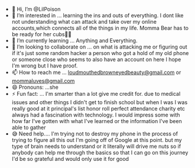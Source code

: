 - 👋 Hi, I’m @LilPoison
- 👀 I’m interested in ... learning the ins and outs of everything. I dont like not understanding what can attack and take over my online accounts,which connects all of the things in my life. Momma Bear has to be ready for her cubs💪👊
- 🌱 I’m currently learning ... Anything and Everything. 
- 💞️ I’m looking to collaborate on ... on what is attacking me or figuring out if it's just some random hacker a person who got a hold of my old phone or someone close who seems to also have an account on here I hope I'm wrong but I have proof.
- 📫 How to reach me ... loudmouthedbrowneyedbeauty@gmail.com or mommaluves@gmail.com 
- 😄 Pronouns: ...she
- ⚡ Fun fact: ... I'm smarter than a lot give me credit for. due to medical issues and other things I didn't get to finish school but when I was I was really good at it principal's list honor roll perfect attendance charity etc always had a fascination with technology. I would impress some with how far I've gotten with what I've learned or the information I've been able to gather
- 😅 Need help.... I'm trying not to destroy my phone in the process of trying to figure all this out I'm going off of Google at this point. but my type of brain needs to understand or it literally will drive me nuts so if anybody can help me through the basics so that I can go on this journey I'd be so grateful and would only use it for good
<!---
LilPoison/LilPoison is a ✨ special ✨ repository because its `README.md` (this file) appears on your GitHub profile.
You can click the Preview link to take a look at your changes.
--->
